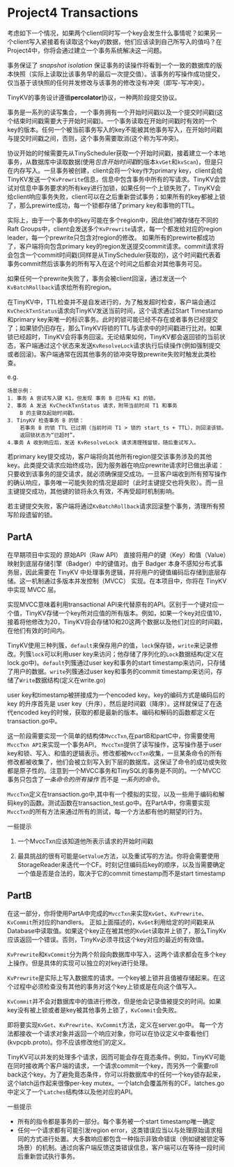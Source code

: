 # Project4 Transactions

考虑如下一个情况，如果两个client同时写一个key会发生什么事情呢？如果另一个client写入紧接着有读取这个key的数据，他们应该读到自己所写入的值吗？在Project4中，你将会通过建立一个事务系统解决这一问题。

事务保证了 *snapshot isolation* 保证事务的读操作将看到一个一致的数据库的版本快照（实际上读取比该事务早的最后一次提交值）。该事务的写操作成功提交，仅当基于该快照的任何并发修改与该事务的修改没有冲突（即写-写冲突）。

TinyKV的事务设计遵循**percolator**协议，一种两阶段提交协议。

事务是一系列的读写集合，一个事务拥有一个开始时间戳以及一个提交时间戳(这个结束时间戳需要大于开始时间戳)。一个事务读取在开始时间戳时有效的一个key的版本。任何一个被当前事务写入的key不能被其他事务写入，在开始时间戳与提交时间戳之间，否则，这个事务需要取消(这个称为写冲突)。

协议开始的时候需要先从TinyScheduler获取一个开始时间戳，接着建立一个本地事务，从数据库中读取数据(使用*包含开始时间戳*的版本`kvGet`和`kvScan`)，但是只在内存写入。一旦事务被创建，client会将一个key作为primary key，client会给TinyKV发送一个`KvPrewrite`信息，信息中包含事务中所有的写请求。TinyKV会尝试对信息中事务要求的所有key进行加锁，如果任何一个上锁失败了，TinyKV会给client响应事务失败，client可以在之后重新尝试事务；如果所有的key都被上锁了，那么prewirte成功，每一个锁都存储了primary key和事物的TTL。

实际上，由于一个事务中的key可能在多个region中，因此他们被存储在不同的Raft Groups中，client会发送多个`KvPrewrite`请求，每一个都发给对应的region leader，每一个prewrite只包含对region的修改。
如果所有的prewirte都成功了，客户端将向包含primary key的region发送提交commit请求。commit请求将会包含一个commit时间戳(同样是从TinyScheduler获取的)，这个时间戳代表着事务commit然后该事务的所有写入在这个时间之后都会对其他事务可见。

如果任何一个prewrite失败了，事务会被client回滚，通过发送一个`KvBatchRollback`请求给所有的region。

在TinyKV中，TTL检查并不是自发进行的，为了触发超时检查，客户端会通过`KvCheckTxnStatus`请求向TinyKV发送当前时间，这个请求通过Start Timestamp和primary key来唯一的标识事务。此时的锁可能已经不存在或者事务已经提交了；如果锁仍旧存在，那么TinyKV将锁的TTL与请求中的时间戳进行比对。如果锁已经超时，TinyKV会将事务回滚。无论结果如何，TinyKV都会返回锁的当前状态，客户端通过这个状态来发送`KvResolveLock`请求执行后续操作(例如强制提交或者回滚)。客户端通常在因其他事务的锁冲突导致prewrite失败时触发此类检查。

e.g.
```text
场景示例：
1. 事务 A 尝试写入键 K1，但发现 事务 B 已持有 K1 的锁。
2. 事务 A 发送 KvCheckTxnStatus 请求，附带当前时间 T1 和事务 
    B 的主键及起始时间戳。
3. TinyKV 检查事务 B 的锁：
    若事务 B 的锁 TTL 已过期（当前时间 T1 > 锁的 start_ts + TTL），则回滚该锁。
    返回锁状态为“已超时”。
4.事务 A 收到响应后，发送 KvResolveLock 请求清理残留锁，随后重试写入。
```

若primary key提交成功，客户端将向其他所有region提交该事务涉及的其他key。此类提交请求应始终成功，因为服务器在响应prewrite请求时已做出承诺：只要收到该事务的提交请求，就必须确保提交成功。一旦客户端收到所有预写操作的确认响应，事务唯一可能失败的情况是超时（此时主键提交也将失败）。而一旦主键提交成功，其他键的锁将永久有效，不再受超时机制影响。

若主键提交失败，客户端将通过`KvBatchRollback`请求回滚整个事务，清理所有预写阶段遗留的锁。

## PartA
在早期项目中实现的 原始API（Raw API） 直接将用户的键（Key）和值（Value）映射到底层存储引擎（Badger）中的键值对。由于 Badger 本身不感知分布式事务层，因此需要在 TinyKV 中处理事务逻辑，并将用户的键值编码后存储到底层存储。这一机制通过多版本并发控制（MVCC） 实现。在本项目中，你将在 TinyKV 中实现 MVCC 层。

实现MVCC意味着利用transactional API来代替原有的API。区别于一个键对应一个值，TinyKV存储一个key所对应值的所有版本。例如，如果一个key对应值10，接着将他修改为20，TinyKV将会存储10和20这两个数据以及他们对应的时间戳，在他们有效的时间内。

TinyKV使用三种列簇，`default`来保存用户的值，`lock`保存锁，`write`来记录修改。列簇`lock`可以利用user key来访问；他存储了序列化的`Lock`数据结构(定义在lock.go中)。`default`列簇通过user key和事务的start timestamp来访问，只存储了用户的数据。`write`列簇通过user key和事务的commit timestamp来访问，存储了`Write`数据结构(定义在write.go)

user key和timestamp被拼接成为一个encoded key。key的编码方式是编码后的 key 的升序首先是 user key（升序），然后是时间戳（降序）。这样就保证了在迭代encoded key的时候，获取的都是最新的版本。编码和解码的函数都定义在transaction.go中。

这一阶段需要实现一个简单的结构体`MvccTxn`,在partB和partC中，你需要使用`MvccTxn API`来实现一个事务API， `MvccTxn`提供了读写操作，这写操作基于user key和锁、写入、和值的逻辑表示。修改都被`MvccTxn`收集，一旦某条命令的所有修改都被收集了，他们会被立刻写入到下层的数据库。这保证了命令的成功或失败都是原子性的。注意到一个MVCC事务和TinySQL的事务是不同的。一个MVCC事务只包含了*一条命令的所有操作* 而不是 *一系列的命令*。

`MvccTxn`定义在transaction.go中,其中有一个模拟的实现，以及一些用于编码和解码key的函数。测试函数在transaction_test.go中。在PartA中，你需要实现`MvccTxn`的所有方法来通过所有的测试，每一个方法都有他的期望的行为。

一些提示
>
 1. 一个MvccTxn应该知道他所表示请求的开始时间戳
> 
 2. 最具挑战的很有可能是`GetValue`方法，以及重试写的方法。你将会需要使用StorageReader来迭代一个CF。时刻记住编码后key的顺序，以及当需要确定一个值是否是合法的，取决于它的commit timestamp而不是start timestamp
>

## PartB
在这一部分，你将使用PartA中完成的`MvccTxn`来实现`KvGet`、`KvPrewrite`、`KvCommit`所对应的handlers。
正如上面描述的，`KvGet`利用给定的时间戳来从Database中读取值。如果这个key正在被其他的`KvGet`读取并上锁了，那么TinyKv应该返回一个错误。否则，TinyKv必须寻找这个key对应的最近的有效值。

`KvPrewrite`和`KvCommit`分为两个阶段向数据库中写入，这两个请求都会在多个key上操作。但是具体的实现可以独立的对key进行处理。

`KvPrewrite`是实际上写入数据库的请求。一个key被上锁并且值被存储起来。在这个过程中必须检查没有其他的事务对这个key上锁或是在向这个值写入。

`KvCommit`并不会对数据库中的值进行修改，但是他会记录值被提交的时间。如果key没有被上锁或者是key被其他事务上锁了，`KvCommit`会失败。

即将要实现`KvGet`、`KvPrewrite`、`KvCommit`方法，定义在server.go中。 每一个方法都接收一个请求对象并返回一个响应对象，你可以在协议定义中查看他们(kvpcpb.proto)。你不应该修改他们的定义。

TinyKV可以并发的处理多个请求，因而可能会存在竟态条件。例如，TinyKV可能在同时接收两个客户端的请求，一个请求commit一个key，而另外一个需要roll back这个key。为了避免竟态条件，你可以将数据库中的任何一个key锁存起来，这个latch运作起来很像per-key mutex。一个latch会覆盖所有的CF。latches.go中定义了一个`Latches`结构体以及他对应的API。

>
一些提示
- 所有的指令都是事务的一部分。每个事务被一个start timestamp唯一确定
- 任何一个请求都有可能引发region error，这类错误应当以与处理原始请求相同的方式进行处置。大多数响应都包含一种指示非致命错误（例如键被锁定等场景）的机制。通过向客户端反馈这类错误信息，客户端可以在等待一段时间后重新尝试执行事务。
>
